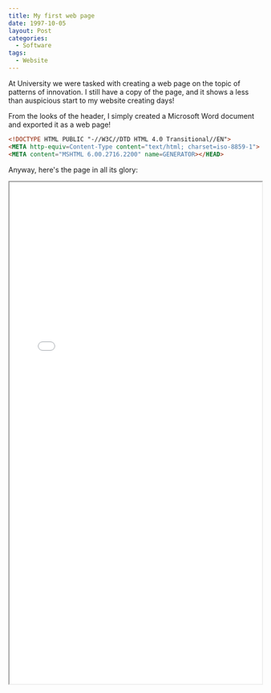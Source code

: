 ```yaml
---
title: My first web page
date: 1997-10-05
layout: Post
categories:
  - Software
tags:
  - Website
---
```


At University we were tasked with creating a web page on the topic of patterns of innovation. I still have a copy of the page, and it shows a less than auspicious start to my website creating days!

<!-- more -->

From the looks of the header, I simply created a Microsoft Word document and exported it as a web page!

```html
<!DOCTYPE HTML PUBLIC "-//W3C//DTD HTML 4.0 Transitional//EN">
<META http-equiv=Content-Type content="text/html; charset=iso-8859-1">
<META content="MSHTML 6.00.2716.2200" name=GENERATOR></HEAD>
```

Anyway, here's the page in all its glory:

<iframe style="width: 100%; height: 1000px;" src="/pages/first/" />
